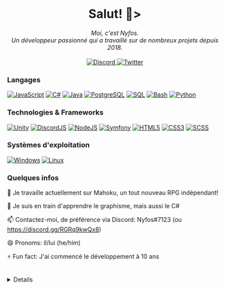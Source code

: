 <h1 align="center">Salut! 👋></h1>

<p align="center">
    <i>
        Moi, c'est Nyfos.<br>
        Un développeur passionné qui a travaillé sur de nombreux projets depuis 2018.<br>
    </i><br>
    <a href="https://discord.gg/RGRq9kwQx8">
        <img src="https://img.shields.io/badge/Discord-blue?style=flat-square&logo=discord" alt="Discord">
    </a>
    <a href="https://twitter.com/mahoku_rpg">
        <img src="https://img.shields.io/badge/Twitter-blue?style=flat-square&logo=twitter" alt="Twitter">
    </a>
</p>

### Langages
[![JavaScript](https://img.shields.io/badge/javascript-black?style=for-the-badge&logo=javascript)](https://github.com/Nyfos)
[![C#](https://img.shields.io/badge/c%23-black?style=for-the-badge&logo=csharp)](https://github.com/Nyfos)
[![Java](https://img.shields.io/badge/java-black?style=for-the-badge&logo=openjdk)](https://github.com/Nyfos)
[![PostgreSQL](https://img.shields.io/badge/sql-black?style=for-the-badge&logo=mysql)](https://github.com/Nyfos)
[![SQL](https://img.shields.io/badge/PostgreSQL-black?style=for-the-badge&logo=postgresql)](https://github.com/Nyfos)
[![Bash](https://img.shields.io/badge/bash-black?style=for-the-badge&logo=gnu-bash&logoColor=white)](https://github.com/Nyfos)
[![Python](https://img.shields.io/badge/python-black?style=for-the-badge&logo=python)](https://github.com/Nyfos)

### Technologies & Frameworks
[![Unity](https://img.shields.io/badge/Unity-black?style=for-the-badge&logo=unity)](https://github.com/Nyfos)
[![DiscordJS](https://img.shields.io/badge/DiscordJS-black?style=for-the-badge&logo=discord)](https://github.com/Nyfos)
[![NodeJS](https://img.shields.io/badge/NodeJS-black?style=for-the-badge&logo=node.js)](https://github.com/Nyfos)
[![Symfony](https://img.shields.io/badge/symfony-black?style=for-the-badge&logo=symfony)](https://github.com/Nyfos)
[![HTML5](https://img.shields.io/badge/html5-black?style=for-the-badge&logo=html5)](https://github.com/Nyfos)
[![CSS3](https://img.shields.io/badge/css3-black?style=for-the-badge&logo=css3)](https://github.com/Nyfos)
[![SCSS](https://img.shields.io/badge/scss-black?style=for-the-badge&logo=sass)](https://github.com/Nyfos)

### Systèmes d'exploitation
[![Windows](https://img.shields.io/badge/Windows-black?style=for-the-badge&logo=Windows)](https://github.com/Nyfos)
[![Linux](https://img.shields.io/badge/linux-black?style=for-the-badge&logo=Linux)](https://github.com/Nyfos)

### Quelques infos
🚧 Je travaille actuellement sur Mahoku, un tout nouveau RPG indépendant!

🌱 Je suis en train d'apprendre le graphisme, mais aussi le C#

📫 Contactez-moi, de préférence via Discord: Nyfos#7123 (ou https://discord.gg/RGRq9kwQx8)

😄 Pronoms: il/lui (he/him)

⚡ Fun fact: J'ai commencé le développement à 10 ans

<br>
<details>
<p align="center">
  <a href="https://github.com/Nyfos">
    <img src="http://github-profile-summary-cards.vercel.app/api/cards/profile-details?username=Nyfos&theme=transparent" />
  </a>
  <a href="https://github.com/Nyfos">
    <img src="https://github-readme-streak-stats.herokuapp.com/?user=Nyfos&hide_border=true&card_width=338&theme=transparent" />
  </a>
  <a href="https://github.com/Nyfos">
    <img src="http://github-profile-summary-cards.vercel.app/api/cards/stats?username=Nyfos&theme=transparent" />
  </a>
  <a href="https://github.com/Nyfos">
    <img src="https://github-readme-stats.vercel.app/api/top-langs/?username=Nyfos&langs_count=10&exclude_repo=&hide=&layout=default&card_width=699&hide_border=true&theme=transparent" />
  </a>
</p>
</details>
